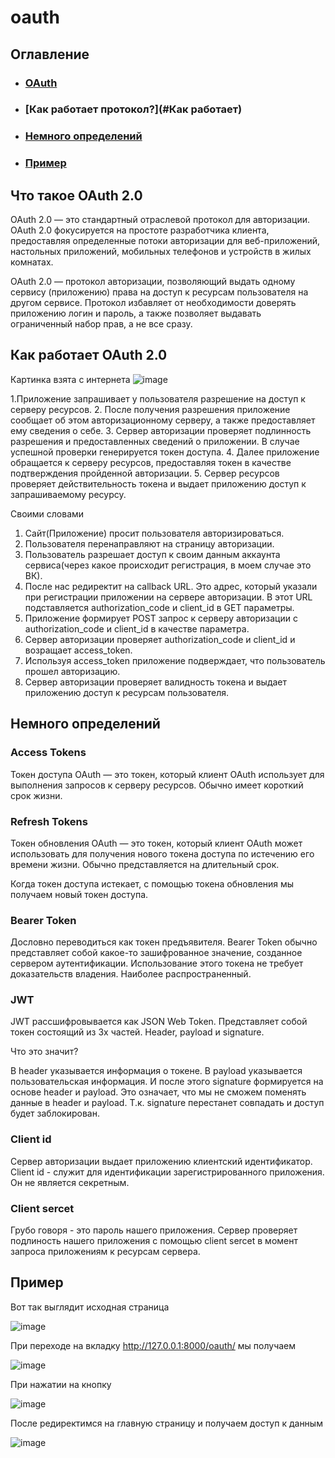 # oauth
## Оглавление
* ### [OAuth](#Определение)
* ### [Как работает протокол?](#Как работает)
* ### [Немного определений](#Определения)
* ### [Пример](#Пример)


## Что такое OAuth 2.0 <a name="Определение"></a>
OAuth 2.0 — это стандартный отраслевой протокол для авторизации. OAuth 2.0 фокусируется на простоте разработчика клиента, предоставляя определенные потоки авторизации для веб-приложений, настольных приложений, мобильных телефонов и устройств в жилых комнатах.

OAuth 2.0 — протокол авторизации, позволяющий выдать одному сервису (приложению) права на доступ к ресурсам пользователя на другом сервисе. Протокол избавляет от необходимости доверять приложению логин и пароль, а также позволяет выдавать ограниченный набор прав, а не все сразу.

## Как работает OAuth 2.0 <a name="Как работает"></a>

Картинка взята с интернета
![image](https://user-images.githubusercontent.com/56675669/218710273-df63f373-5b54-4ae8-a391-e720a6fe4550.png)

1.Приложение запрашивает у пользователя разрешение на доступ к серверу ресурсов.
2. После получения разрешения приложение сообщает об этом авторизационному серверу, а также предоставляет ему сведения о себе.
3. Сервер авторизации проверяет подлинность разрешения и предоставленных сведений о приложении. В случае успешной проверки генерируется токен доступа.
4. Далее приложение обращается к серверу ресурсов, предоставляя токен в качестве подтверждения пройденной авторизации.
5. Сервер ресурсов проверяет действительность токена и выдает приложению доступ к запрашиваемому ресурсу.

Своими словами

1. Сайт(Приложение) просит пользователя авторизироваться.
2. Пользователя перенаправляют на страницу авторизации.
3. Пользователь разрешает доступ к своим данным аккаунта сервиса(через какое происходит регистрация, в моем случае это ВК).
4. После нас редиректит на callback URL. Это адрес, который указали при регистрации приложении на сервере авторизации. В этот URL подставляется authorization_code и client_id в GET параметры.
5. Приложение формирует POST запрос к серверу авторизации с authorization_code и client_id в качестве параметра.
6. Сервер авторизации проверяет authorization_code и client_id и возращает access_token.
7. Используя access_token приложение подверждает, что пользователь прошел авторизацию.
8. Сервер авторизации проверяет валидность токена и выдает приложению доступ к ресурсам пользователя.

## Немного определений <a name="Определения"></a>

### Access Tokens
Токен доступа OAuth — это токен, который клиент OAuth использует для выполнения запросов к серверу ресурсов. Обычно имеет короткий срок жизни.

### Refresh Tokens
Токен обновления OAuth — это токен, который клиент OAuth может использовать для получения нового токена доступа по истечению его времени жизни. Обычно представляется на длительный срок.

Когда токен доступа истекает, с помощью токена обновления мы получаем новый токен доступа.

### Bearer Token
Дословно переводиться как токен предъявителя. Bearer Token обычно представляет собой какое-то зашифрованное значение, созданное сервером аутентификации. Использование этого токена не требует доказательств владения. Наиболее распространенный.

### JWT
JWT рассшифровывается как JSON Web Token. Представляет собой токен состоящий из 3х частей. Header, payload и signature.

Что это значит?

В header указывается информация о токене. В payload указывается пользовательская информация. И после этого signature формируется на основе header и payload. Это означает, что мы не сможем поменять данные в header и payload. Т.к. signature перестанет совпадать и доступ будет заблокирован.

### Client id
Сервер авторизации выдает приложению клиентский идентификатор. Client id - служит для идентификации зарегистрированного приложения. Он не является секретным.

### Client sercet
Грубо говоря - это пароль нашего приложения. Сервер проверяет подлиность нашего приложения с помощью client sercet в момент запроса приложениям к ресурсам сервера.

## Пример <a name="Пример"></a> 

Вот так выглядит исходная страница

![image](https://user-images.githubusercontent.com/56675669/218688397-a4a23073-3244-410f-82ad-28371887097b.png)

При переходе на вкладку http://127.0.0.1:8000/oauth/ мы получаем

![image](https://user-images.githubusercontent.com/56675669/218681517-a83c6312-9edf-4535-9195-2664f9d8d6e2.png)

При нажатии на кнопку

![image](https://user-images.githubusercontent.com/56675669/218681585-65925e61-c751-46ca-adc3-257aabb63a73.png)

После редиректимся на главную страницу и получаем доступ к данным

![image](https://user-images.githubusercontent.com/56675669/218685136-adaa3840-a3c5-4c10-a113-02abd723e16d.png)

